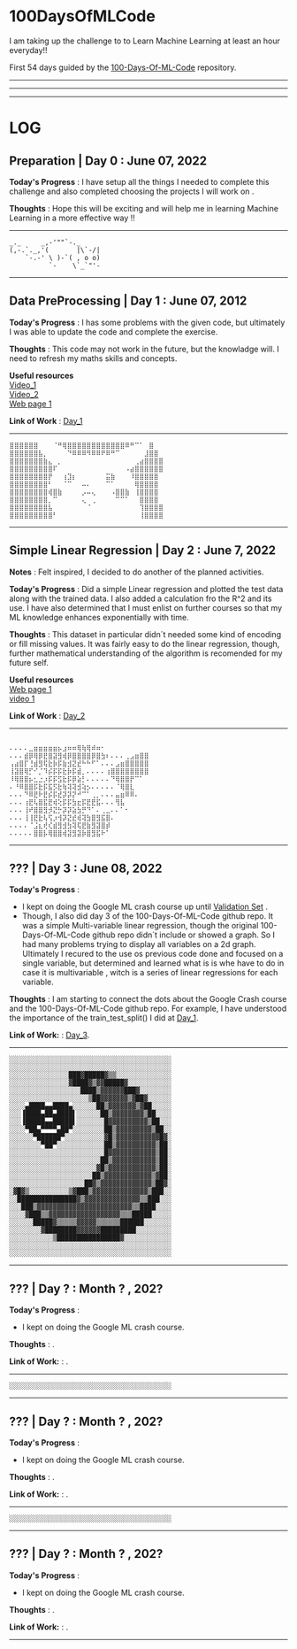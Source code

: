 # 100DaysOfMLCode

I am taking up the challenge to to Learn Machine Learning at least an hour everyday!!

First 54 days guided by the [100-Days-Of-ML-Code](https://github.com/Avik-Jain/100-Days-Of-ML-Code) repository.

***
***
***
# LOG
## Preparation | Day 0 : June 07, 2022
 
**Today's Progress** : I have setup all the things I needed to complete this challenge and also completed choosing the projects I will work on .

**Thoughts** : Hope this will be exciting and will help me in learning Machine Learning in a more effective way !!

***
```
_._     _,-'""`-._     
(,-.`._,'(       |\`-/|
    `-.-' \ )-`( , o o)
          `-    \`_`"'-
```
***
## Data PreProcessing | Day 1 : June 07, 2012

**Today's Progress** : I has some problems with the given code, but ultimately I was able to update the code and complete the exercise.

**Thoughts** : This code may not work in the future, but the knowladge will. I need to refresh my maths skills and concepts.

**Useful resources**<br>
[Video_1](https://www.youtube.com/watch?v=fwY9Qv96DJY) <br>
[Video_2](https://www.youtube.com/watch?v=fd_Lgg5KxJY&list=PLTmQbi1PYZ_EnBmO1-E0Z81ArnE-zSR1a&index=8)<br>
[Web page 1](https://howtolearnmachinelearning.com/articles/feature_scaling_machine_learning/)<br>



**Link of Work** : [Day_1](https://github.com/11081999/100DaysOfMLCode/tree/main/Code/Day_1)


***
```
⣿⣿⣿⣿⣿⣿⠀⠀⠀⠈⠛⢿⣿⣿⣿⣿⣿⣿⣿⣿⣿⣿⣿⣿⠿⠛⠉⠁⠀⣿
⣿⣿⣿⣿⣿⣿⣧⡀⠀⠀⠀⠀⠙⠿⠿⠿⠻⠿⠿⠟⠿⠛⠉⠀⠀⠀⠀⠀⣸⣿⣿
⣿⣿⣿⣿⣿⣿⣿⣷⣄⠀⡀⠀⠀⠀⠀⠀⠀⠀⠀⠀⠀⠀⠀⠀⠀⠀⢀⣴⣿⣿⣿⣿
⣿⣿⣿⣿⣿⣿⣿⣿⣿⠏⠀⠀⠀⠀⠀⠀⠀⠀⠀⠀⠀⠀⠀⠀⠠⣴⣿⣿⣿⣿⣿⣿
⣿⣿⣿⣿⣿⣿⣿⣿⡟⠀⠀⢰⣹⡆⠀⠀⠀⠀⠀⠀⣭⣷⠀⠀⠀⠸⣿⣿⣿⣿⣿
⣿⣿⣿⣿⣿⣿⣿⣿⠃⠀⠀⠈⠉⠀⠀⠤⠄⠀⠀⠀⠉⠁⠀⠀⠀⠀⢿⣿⣿⣿⣿
⣿⣿⣿⣿⣿⣿⣿⣿⢾⣿⣷⠀⠀⠀⠀⡠⠤⢄⠀⠀⠀⠠⣿⣿⣷⠀⢸⣿⣿⣿⣿
⣿⣿⣿⣿⣿⣿⣿⣿⡀⠉⠀⠀⠀⠀⠀⢄⠀⢀⠀⠀⠀⠀⠉⠉⠁⠀⠀⣿⣿⣿⣿
⣿⣿⣿⣿⣿⣿⣿⣿⣧⠀⠀⠀⠀⠀⠀⠀⠈⠀⠀⠀⠀⠀⠀⠀⠀⠀⠀⢹⣿⣿⣿⣿
⣿⣿⣿⣿⣿⣿⣿⣿⣿⠃⠀⠀⠀⠀⠀⠀⠀⠀⠀⠀⠀⠀⠀⠀⠀⠀⠀⢸⣿⣿⣿⣿ 
```
***
## Simple Linear Regression | Day 2 : June 7, 2022

**Notes** : Felt inspired, I decided to do another of the planned activities.

**Today's Progress** : Did a simple Linear regression and plotted the test data along with the trained data. I also added a calculation fro the R^2 and its use. I have also determined that I must enlist on further courses so that my ML knowledge enhances exponentially with time.

**Thoughts** : This dataset in particular didn´t needed some kind of encoding or fill missing values. It was fairly easy to do the linear regression, though, further mathematical understanding of the algorithm is recomended for my future self.

**Useful resources**<br>
[Web page 1](https://www.unite.ai/what-is-linear-regression/)<br>
[video 1](https://www.youtube.com/watch?v=nk2CQITm_eo)<br>

**Link of Work** : [Day_2](https://github.com/11081999/100DaysOfMLCode/tree/main/Code/Day_2)

***
```

⠄⠄⠄⠄⣀⣶⣶⣶⣶⣶⡦⣰⠶⠶⢿⢷⢿⠾⠶⠂
⠄⠄⠄⣾⡿⢿⡿⣟⣿⣽⣻⢾⡿⣿⣿⣿⣿⡿⣿⣳⠆⠄⠄⠄⢀⣠⣶⣿⣿
⢠⣴⣿⡏⢘⣾⣻⢯⣗⡷⡯⣷⣺⣝⣞⠓⠓⠋⠁⠄⠄⠄⣠⣶⣿⣿⣿⣿⣿
⢸⣽⣿⢿⡋⠊⡈⠹⡮⡯⡯⣗⡷⡯⣾⡀⠄⠄⠄⠄⢰⣿⣿⣿⣿⣿⣿⣿⣿
⠸⢿⣿⣿⡦⣂⣐⡰⡯⡯⣫⣗⡯⡿⣵⡃⠄⠄⠄⠄⠄⠙⢿⣿⣿⡟⠉⠁
⠄⠘⠿⣿⣿⡯⣗⡯⣯⡫⣗⢷⢽⢽⣺⢵⡢⠄⠄⠄⠄⠄⠈⢿⣿⣇
⠄⠄⠄⠙⠿⣟⠗⣟⡮⡯⣞⡽⡽⡝⠚⠉⠁⢀⡀⠄⠄⠄⣤⣶⠿⠿⠄
⠄⠄⠄⢰⣟⢧⣿⣯⣟⢾⢕⡯⡯⣳⣖⡯⣟⣟⣯⠄⠄⠄⢻⣧
⠄⠄⠄⢸⠞⣿⣿⣻⡺⣝⡓⡽⡽⣵⣳⡛⠙⠁⠄⢀⣀⠄⠄⠁⠂
⠄⠄⠄⢸⢸⣟⣗⢧⢫⡰⢺⡽⣝⣞⢾⢽⣳⣿⣻⣯⣿⠄
⠄⠄⠄⠄⠈⣨⣆⢞⢎⣾⣻⣺⣳⢽⢯⣟⣷⣻⣽⣿⡾
⠄⠄⠄⠄⠄⣿⣿⡧⢿⣿⣿⢾⣽⣻⣽⡷⣿⣻⣯⠗⠁ 

```
***
## ??? | Day 3 : June 08, 2022

**Today's Progress** : 
- I kept on doing the Google ML crash course up until [Validation Set](https://github.com/11081999/100DaysOfMLCode/blob/main/Complementary_Classes/GoogleMLCrashCourse/ML_pt2.md) .
- Though, I also did day 3 of the 100-Days-Of-ML-Code github repo. It was a simple Multi-variable linear regression, though the original 100-Days-Of-ML-Code github repo didn´t include or showed a graph. So I had many problems trying to display all variables on a 2d graph. Ultimately I recured to the use os previous code done and focused on a single variable, but determined and learned what is is whe have to do in case it is multivariable , witch is a series of linear regressions for each variable. 

**Thoughts** : I am starting to connect the dots about the Google Crash course and the 100-Days-Of-ML-Code github repo. For example, I have understood the importance of the train_test_split() I did at [Day_1](https://github.com/11081999/100DaysOfMLCode/tree/main/Code/Day_1/src).

**Link of Work:** : [Day_3](https://github.com/11081999/100DaysOfMLCode/tree/main/Code/Day_2).

***
```
░░░░░░░░░░░░░░░░░░░░░░░░░░░░░░░░░░░░░░░░░
░░░░░░░░░░░░░░░░░░░░░░░░░░░░░░░░░░░░░░░░░
░░░░░░░░░░░░░░░███▓█████▓▒▒░░░░░░░░░░░░░░
░░░░░░░░░░░░░░░▓████▓▒▓▓█████▓░░░░░░░░░░░
░░░░░░░░░░░░░░░░░░████▒▓▓▓▓▓▓███▓░░░░░░░░
░░░░░░░░░░░░░░░░░░░░▒██▓▓▓▓▓▓▓▒▓██▓░░░░░░
░░░░▄████▄▄████▄░░░░░░██▒▓▓▓▓▓▓▓▒▓██░░░░░
░░░▐████▄██▄████▌░░░░░░██▒▓▓▓▓▓▓▓▓▒██░░░░
░░░▐█████▄▄█████▌░░░░░░░█▓▓▓▓▓▓▓▓▓▓▒██░░░
░░░░▀██▄▀▀▀▀▄██▀░░░░░░░░██▒▓▓▓▓▓▓▓▓▓▒██░░
░░░░░░▀██████▀░░░░░░░░░░▓█▒▓▓▓▓▓▓▓▓▓▓▓█▓░
░░░░░░░░▀██▀░░░░░░░░░░░░██▒▓▓▓▓▓▓▓▓▓▓▒██░
░░░░░░░░░░░░░░░░░░░░░░░░█▓▓▓▓▓▓▓▓▓▓▓▓▒██░
░░░░░░░░░░░░░░░░░░░░░░░██▒▓▓▓▓▓▓▓▓▓▓▓▒██░
░░░░░░░░░░░░░░░░░░░░░░▓█▒▓▓▓▓▓▓▓▓▓▓▓▓▒██░
░░░░░░░░░░░░░░░░░░░░░██▒▓▓▓▓▓▓▓▓▓▓▓▓▒▓██░
░░░░░░░░░░░░░░░░░░░██▓▒▓▓▓▓▓▓▓▓▓▓▓▓▓▒██▓░
░▓█▓▒░░░░░░░░░░▒▓███▒▓▓▓▓▓▓▓▓▓▓▓▓▓▓▒███░░
░░███████████████▓▒▓▓▓▓▓▓▓▓▓▓▓▓▓▓▒▒███░░░
░░░███▒▓▓▓▓▓▓▓▓▓▓▓▓▓▓▓▓▓▓▓▓▓▓▓▓▒▒████░░░░
░░░░▓███▒▒▓▓▓▓▓▓▓▓▓▓▓▓▓▓▓▓▓▓▒▒▒█████░░░░░
░░░░░░█████▓▒▒▒▒▒▓▓▓▓▓▒▒▒▒▒▒██████░░░░░░░
░░░░░░░░▓████████▓▓▓▓▓▓█████████░░░░░░░░░
░░░░░░░░░░░▒████████████████▓░░░░░░░░░░░░
░░░░░░░░░░░░░░░░░░░░░░░░░░░░░░░░░░░░░░░░░
░░░░░░░░░░░░░░░░░░░░░░░░░░░░░░░░░░░░░░░░░
```
***
## ??? | Day ? : Month ? , 202?

**Today's Progress** : 
- I kept on doing the Google ML crash course.

**Thoughts** : .

**Link of Work:** : .

***
```
░░░░░░░░░░░░░░░░░░░░░░░░░░░░░░░░░░░░░░░░░
```
***
## ??? | Day ? : Month ? , 202?

**Today's Progress** : 
- I kept on doing the Google ML crash course.

**Thoughts** : .

**Link of Work:** : .

***
```
░░░░░░░░░░░░░░░░░░░░░░░░░░░░░░░░░░░░░░░░░
```
***
## ??? | Day ? : Month ? , 202?

**Today's Progress** : 
- I kept on doing the Google ML crash course.

**Thoughts** : .

**Link of Work:** : .

***